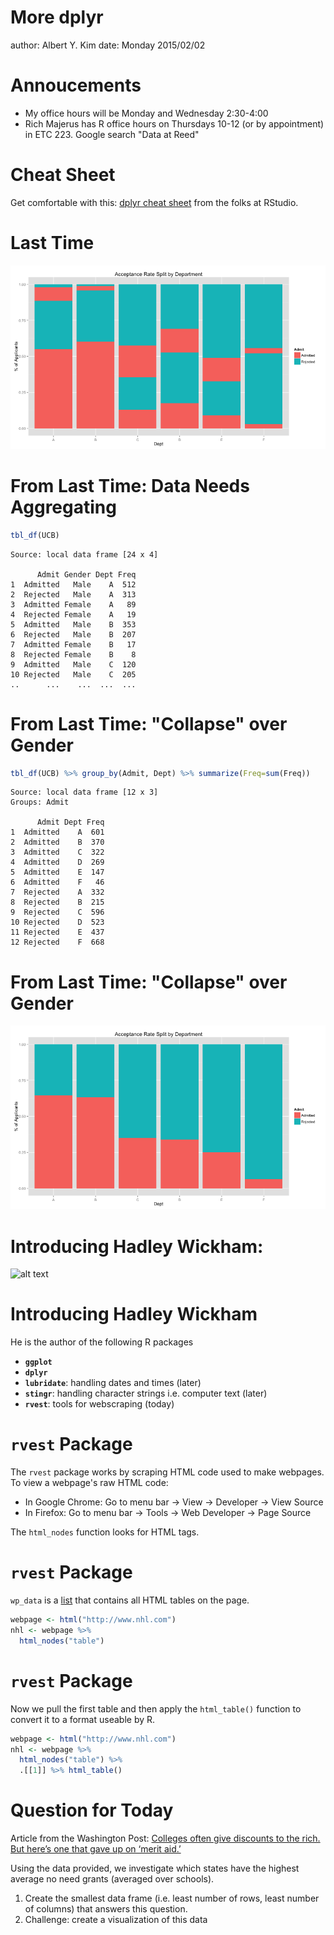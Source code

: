 More dplyr
========================================================
author: Albert Y. Kim
date: Monday 2015/02/02





Annoucements
========================================================

* My office hours will be Monday and Wednesday 2:30-4:00
* Rich Majerus has R office hours on Thursdays 10-12 (or by appointment) in ETC 223.  Google search "Data at Reed"



Cheat Sheet
========================================================
Get comfortable with this: [dplyr cheat sheet](http://www.rstudio.com/wp-content/uploads/2015/01/data-wrangling-cheatsheet.pdf) from the folks at RStudio.



Last Time
========================================================
![plot of chunk unnamed-chunk-2](dplyr_2-figure/unnamed-chunk-2-1.png) 



From Last Time: Data Needs Aggregating
========================================================

```r
tbl_df(UCB)
```

```
Source: local data frame [24 x 4]

      Admit Gender Dept Freq
1  Admitted   Male    A  512
2  Rejected   Male    A  313
3  Admitted Female    A   89
4  Rejected Female    A   19
5  Admitted   Male    B  353
6  Rejected   Male    B  207
7  Admitted Female    B   17
8  Rejected Female    B    8
9  Admitted   Male    C  120
10 Rejected   Male    C  205
..      ...    ...  ...  ...
```



From Last Time: "Collapse" over Gender
========================================================

```r
tbl_df(UCB) %>% group_by(Admit, Dept) %>% summarize(Freq=sum(Freq))
```

```
Source: local data frame [12 x 3]
Groups: Admit

      Admit Dept Freq
1  Admitted    A  601
2  Admitted    B  370
3  Admitted    C  322
4  Admitted    D  269
5  Admitted    E  147
6  Admitted    F   46
7  Rejected    A  332
8  Rejected    B  215
9  Rejected    C  596
10 Rejected    D  523
11 Rejected    E  437
12 Rejected    F  668
```



From Last Time: "Collapse" over Gender
========================================================
![plot of chunk unnamed-chunk-5](dplyr_2-figure/unnamed-chunk-5-1.png) 



Introducing Hadley Wickham:
========================================================
![alt text](https://camo.githubusercontent.com/e29219823036f4a91aa48726cf8b53148bf1d25c/687474703a2f2f692e696d6775722e636f6d2f4472496c522e706e67)



Introducing Hadley Wickham
========================================================
He is the author of the following R packages

* **`ggplot`**
* **`dplyr`**
* **`lubridate`**: handling dates and times (later)
* **`stingr`**: handling character strings i.e. computer text (later)
* **`rvest`**: tools for webscraping (today)



`rvest` Package
========================================================
The `rvest` package works by scraping HTML code used to make webpages.  To view a webpage's raw HTML code:

* In Google Chrome: Go to menu bar -> View -> Developer -> View Source
* In Firefox: Go to menu bar -> Tools -> Web Developer -> Page Source

The `html_nodes` function looks for HTML tags.



`rvest` Package
========================================================
`wp_data` is a [list](http://www.r-tutor.com/r-introduction/list) that contains all HTML tables on the page.


```r
webpage <- html("http://www.nhl.com")
nhl <- webpage %>%
  html_nodes("table")
```



`rvest` Package
========================================================
Now we pull the first table and then apply the `html_table()` function to convert it to a format useable by R.


```r
webpage <- html("http://www.nhl.com")
nhl <- webpage %>%
  html_nodes("table") %>%
  .[[1]] %>% html_table()
```



Question for Today
========================================================
Article from the Washington Post: [Colleges often give discounts to the rich. But here’s one that gave up on ‘merit aid.’](http://www.washingtonpost.com/local/education/colleges-often-give-discounts-to-the-rich-but-heres-one-that-gave-up-on-merit-aid/2014/12/29/a15a0f22-6f3c-11e4-893f-86bd390a3340_story.html)

Using the data provided, we investigate which states have the highest average no need grants (averaged over schools).

1. Create the smallest data frame (i.e. least number of rows, least number of columns) that answers this question.
2. Challenge: create a visualization of this data




